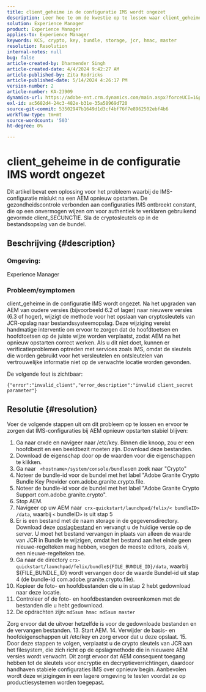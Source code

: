 ```yaml
---
title: client_geheime in de configuratie IMS wordt ongezet
description: Leer hoe te om de kwestie op te lossen waar client_geheime in de configuratie IMS ongeplaatst wordt. Sla de cryptosleutels op in de bestandsopslag van de bundel.
solution: Experience Manager
product: Experience Manager
applies-to: Experience Manager
keywords: KCS, crypto, key, bundle, storage, jcr, hmac, master
resolution: Resolution
internal-notes: null
bug: false
article-created-by: Dharmender Singh
article-created-date: 4/4/2024 9:42:27 AM
article-published-by: Zita Rodricks
article-published-date: 5/14/2024 4:26:17 PM
version-number: 2
article-number: KA-23909
dynamics-url: https://adobe-ent.crm.dynamics.com/main.aspx?forceUCI=1&pagetype=entityrecord&etn=knowledgearticle&id=e9786ba5-67f2-ee11-904b-6045bd04ed02
exl-id: ac5682d4-24c3-482e-b31e-35a58969d720
source-git-commit: 53502947b1649d1d3cf4bf76f7e8962502ebf4b6
workflow-type: tm+mt
source-wordcount: '503'
ht-degree: 0%

---
```


# client_geheime in de configuratie IMS wordt ongezet


Dit artikel bevat een oplossing voor het probleem waarbij de IMS-configuratie mislukt na een AEM opnieuw opstarten. De gezondheidscontrole verbonden aan configuraties IMS ontbreekt constant, die op een onvermogen wijzen om voor authentiek te verklaren gebruikend gevormde client_SECUNCTIE. Sla de cryptosleutels op in de bestandsopslag van de bundel.

## Beschrijving {#description}


### Omgeving:

Experience Manager

### Probleem/symptomen

client_geheime in de configuratie IMS wordt ongezet.
Na het upgraden van AEM van oudere versies (bijvoorbeeld 6.2 of lager) naar nieuwere versies (6.3 of hoger), wijzigt de methode voor het opslaan van cryptosleutels van JCR-opslag naar bestandssysteemopslag. Deze wijziging vereist handmatige interventie om ervoor te zorgen dat de hoofdtoetsen en hoofdtoetsen op de juiste wijze worden verplaatst, zodat AEM na het opnieuw opstarten correct werken. Als u dit niet doet, kunnen er verificatieproblemen optreden met services zoals IMS, omdat de sleutels die worden gebruikt voor het versleutelen en ontsleutelen van vertrouwelijke informatie niet op de verwachte locatie worden gevonden.

De volgende fout is zichtbaar:


```
{"error":"invalid_client","error_description":"invalid client_secret parameter"}
```



## Resolutie {#resolution}


Voer de volgende stappen uit om dit probleem op te lossen en ervoor te zorgen dat IMS-configuraties bij AEM opnieuw opstarten stabiel blijven:

1. Ga naar crxde en navigeer naar /etc/key. Binnen die knoop, zou er een hoofdbezit en een beeldbezit moeten zijn. Download deze bestanden.
2. Download de eigenschap door op de waarden voor die eigenschappen te klikken.
3. Ga naar ` <hostname>/system/console/bundles`en zoek naar &quot;Crypto&quot;
4. Noteer de bundle-id voor de bundel met het label &quot;Adobe Granite Crypto Bundle Key Provider com.adobe.granite.crypto.file.
5. Noteer de bundle-id voor de bundel met het label &quot;Adobe Granite Crypto Support com.adobe.granite.crypto&quot;.
6. Stop AEM.
7. Navigeer op uw AEM naar` crx-quickstart/launchpad/felix/< bundleID> /data`, waarbij `<`  bundleID`>`  is uit stap 5
8. Er is een bestand met de naam storage in de gegevensdirectory. Download deze [opslagbestand](https://raw.githubusercontent.com/cqsupport/fix-instructions/master/move-crypto-keys/storage) en vervangt u de huidige versie op de server. U moet het bestand vervangen in plaats van alleen de waarde van JCR in Bundle te wijzigen, omdat het bestand aan het einde geen nieuwe-regelteken mag hebben, voegen de meeste editors, zoals vi, een nieuwe-regelteken toe.
9. Ga naar de directory `crx-quickstart/launchpad/felix/bundle${FILE_BUNDLE_ID}/data`, waarbij ${FILE_BUNDLE_ID} wordt vervangen door de waarde Bundel-id uit stap 4 (de bundle-id com.adobe.granite.crypto.file).
10. Kopieer de foto- en hoofdbestanden die u in stap 2 hebt gedownload naar deze locatie.
11. Controleer of de foto- en hoofdbestanden overeenkomen met de bestanden die u hebt gedownload.
12. De opdrachten zijn: `md5sum hmac md5sum master` 

   Zorg ervoor dat de uitvoer hetzelfde is voor de gedownloade bestanden en de vervangen bestanden.
13. Start AEM.
14. Verwijder de basis- en hoofdeigenschappen uit /etc/key en zorg ervoor dat u deze opslaat.
15. Door deze stappen te volgen, verplaatst u de crypto sleutels van JCR aan het filesystem, die zich richt op de opslagmethode die in nieuwere AEM versies wordt verwacht. Dit zorgt ervoor dat AEM consequent toegang hebben tot de sleutels voor encryptie en decryptieverrichtingen, daardoor handhaven stabiele configuraties IMS over opnieuw begin. Aanbevolen wordt deze wijzigingen in een lagere omgeving te testen voordat ze op productiesystemen worden toegepast.
